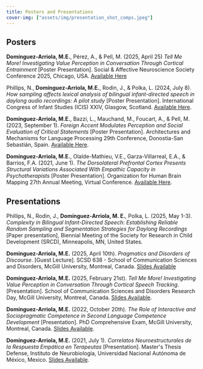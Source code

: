 ```yaml
---
title: Posters and Presentations
cover-img: ["assets/img/presentation_shot_comps.jpeg"]
---
```


## Posters
**Domínguez-Arriola, M.E.**, Pérez, A., & Pell, M. (2025, April 25) *Tell Me More! Investigating Value Perception in Conversation Through Cortical Entrainment* \[Poster Presentation\]. Social & Affective Neuroscience Society Conference 2025, Chicago, USA. [Available Here](https://github.com/elidom/home/blob/master/assets/sans2025_poster-2.pdf)

Phillips, N., **Domínguez-Arriola, M.E.**, Rodin, J., & Polka, L. (2024, July 8). *How sampling affects lexical analysis of bilingual infant-directed speech in daylong audio recordings: A pilot study* \[Poster Presentation\]. International Congress of Infant Studies (ICIS) XXIV, Glasgow, Scotland. [Available Here](https://www.researchgate.net/publication/382591520_How_sampling_affects_lexical_analysis_of_bilingual_infant-directed_speech_in_daylong_audio_recordings_A_pilot_study).

**Domínguez-Arriola, M.E.**, Bazzi, L., Mauchand, M., Foucart, A., & Pell, M. (2023, September 1). *Foreign Accent Modulates Perception and Social Evaluation of Critical Statements* \[Poster Presentation\]. Architectures and Mechanisms for Language Processing 29th Conference, Donostia-San Sebastián, Spain. [Available Here](https://www.researchgate.net/publication/373897692_Foreign_Accent_Modulates_Perception_and_Social_Evaluation_of_Critical_Statements).

**Domínguez-Arriola, M.E.**, Olalde-Mathieu, V.E., Garza-Villarreal, E.A., & Barrios, F.A. (2021, June 1). *The Dorsolateral Prefrontal Cortex Presents Structural Variations Associated With Empathic Capacity in Psychotherapists* \[Poster Presentation\]. Organization for Human Brain Mapping 27th Annual Meeting, Virtual Conference. [Available Here](https://github.com/elidom/personal-website3/blob/master/assets/poster_ohbm_2021.pdf).

## Presentations
Phillips, N., Rodin, J., **Domínguez-Arriola, M. E.**, Polka, L. (2025, May 1-3). *Complexity in Bilingual Infant-Directed Speech: Establishing Reliable Random Sampling and Segmentation Strategies for Daylong Recordings* \[Paper presentation\], Biennial Meeting of the Society for Research in Child Development (SRCD), Minneapolis, MN, United States.

**Domínguez-Arriola, M.E.** (2025, April 10th). *Pragmatics and Disorders of Discourse*. \[Guest Lecture\]. SCSD 638 - School of Communication Sciences and Disorders, McGill University, Montreal, Canada. [Slides Available](https://github.com/elidom/home/blob/master/assets/Pragmatics%20and%20Disorders%20of%20Discourse.pdf)

**Domínguez-Arriola, M.E.** (2025, February 21st). *Tell Me More! Investigating Value Perception in Conversation Through Cortical Speech Tracking*. \[Presentation\]. School of Communication Sciences and Disorders Research Day, McGill University, Montreal, Canada. [Slides Available](https://mcgill-my.sharepoint.com/:p:/g/personal/marcos_dominguezarriola_mail_mcgill_ca/EaWMzucKDxNKj477z2v5X-ABtrZcEo0d1HqNXUAw-A2ZDg?e=RmDQo5).

**Domínguez-Arriola, M.E.** (2022, October 20th). *The Role of Interactive and Sociopragmatic Competence in Second Language Competence Development* \[Presentation\]. PhD Comprehensive Exam, McGill University, Montreal, Canada. [Slides Available](https://shorturl.at/nS6sc).

**Domínguez-Arriola, M.E.** (2021, July 1). *Correlatos Neuroestructurales de la Respuesta Empática en Terapeutas* \[Presentation\]. Master's Thesis Defense, Instituto de Neurobiología, Universidad Nacional Autónoma de México, Mexico. [Slides Available](https://docs.google.com/presentation/d/1e5agwid_jm9kQFAUrn0z9mV0WVvIZF7M7l2peHDQej4/edit?usp=sharing). 



